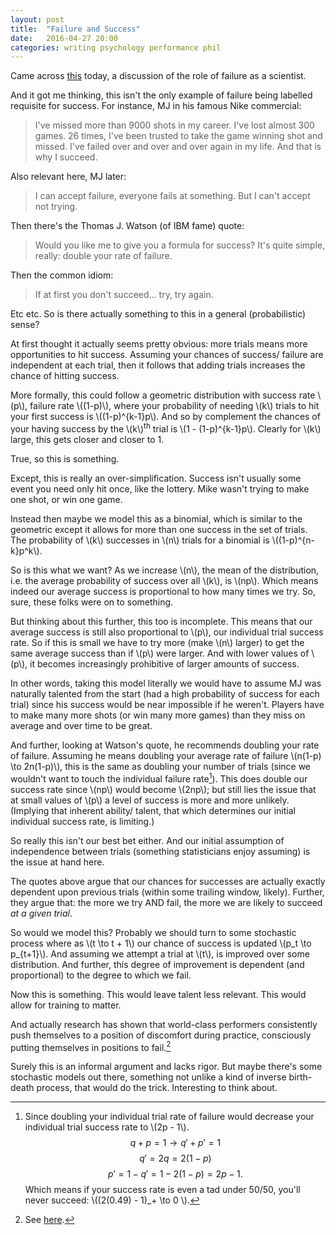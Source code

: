 ```yaml
---
layout: post
title:  "Failure and Success"
date:   2016-04-27 20:00 
categories: writing psychology performance phil
---
```


Came across [this](http://www.nature.com/naturejobs/2010/101118/pdf/nj7322-467a.pdf) today, a discussion 
of the role of failure as a scientist.  

And it got me thinking, this isn't the only example of failure being labelled requisite for success. For instance, MJ in his famous Nike commercial:

>I've missed more than 9000 shots in my career. I've lost almost 300 games. 26 times, I've been trusted to take the game winning shot and missed. I've failed over and over and over again in my life. And that is why I succeed.

Also relevant here, MJ later: 
    
>I can accept failure, everyone fails at something. But I can't accept not trying.
    
Then there's the Thomas J. Watson (of IBM fame) quote: 

>Would you like me to give you a formula for success? It's quite simple, really: double your rate of failure. 
    
Then the common idiom: 

>If at first you don't succeed... try, try again. 
    
Etc etc. So is there actually something to this in a general (probabilistic) sense? 

At first thought it actually seems pretty obvious: more trials means more opportunities to hit success. Assuming your chances of success/ failure are independent at each trial, then it follows that adding trials increases the chance of hitting success. 

More formally, this could follow a geometric distribution with success rate \\(p\\), failure rate \\((1-p)\\), where your probability of needing \\(k\\) trials to hit your first success is \\((1-p)^{k-1}p\\). And so by complement the chances of your having success by the \\(k\\)<sup>th</sup> trial is \\(1 - (1-p)^{k-1}p\\). Clearly for \\(k\\) large, this gets closer and closer to 1.

True, so this is something. 

Except, this is really an over-simplification. Success isn't usually some event you need only hit once, like the lottery. Mike wasn't trying to make one shot, or win one game. 

Instead then maybe we model this as a binomial, which is similar to the geometric except it allows for more than one success in the set of trials. The probability of \\(k\\) successes in \\(n\\) trials for a binomial is \\((1-p)^{n-k}p^k\\). 

So is this what we want? As we increase \\(n\\), the mean of the distribution, i.e. the average probability of success over all \\(k\\), is \\(np\\). Which means indeed our average success is proportional to how many times we try. So, sure, these folks were on to something. 

But thinking about this further, this too is incomplete. This means that our average success is still also proportional to \\(p\\), our individual trial success rate. So if this is small we have to try more (make \\(n\\) larger) to get the same average success than if \\(p\\) were larger. And with lower values of \\(p\\), it becomes increasingly prohibitive of larger amounts of success.  

In other words, taking this model literally we would have to assume MJ was naturally talented from the start (had a high probability of success for each trial) since his success would be near impossible if he weren't. Players have to make many more shots (or win many more games) than they miss on average and over time to be great. 

And further, looking at Watson's quote, he recommends doubling your rate of failure. Assuming he means doubling your average rate of failure \\(n(1-p) \to 2n(1-p)\\), this is the same as doubling your number of trials (since we wouldn't want to touch the individual failure rate[^1]). This does double our success rate since \\(np\\) would become \\(2np\\); but still lies the issue that at small values of \\(p\\) a level of success is more and more unlikely. (Implying that inherent ability/ talent, that which determines our initial individual success rate, is limiting.)

So really this isn't our best bet either. And our initial assumption of independence between trials (something statisticians enjoy assuming) is the issue at hand here. 

The quotes above argue that our chances for successes are actually exactly dependent upon previous trials (within some trailing window, likely). Further, they argue that: the more we try AND fail, the more we are likely to succeed _at a given trial_. 

So would we model this? Probably we should turn to some stochastic process where as \\(t \to t + 1\\) our chance of success is updated \\(p\_t \to p\_{t+1}\\). And assuming we attempt a trial at \\(t\\), is improved over some distribution. And further, this degree of improvement is dependent (and proportional) to the degree to which we fail. 

Now this is something. This would leave talent less relevant. This would allow for training to matter.  

And actually research has shown that world-class performers consistently push themselves to a position of discomfort during practice, consciously putting themselves in positions to fail.[^2]

Surely this is an informal argument and lacks rigor. But maybe there's some stochastic models out there, something not unlike a kind of inverse birth-death process, that would do the trick. Interesting to think about. 



[^1]: Since doubling your individual trial rate of failure would decrease your individual trial success rate to \\(2p - 1\\).  
    $$q + p = 1 \to q' + p' = 1$$
    $$q' = 2q = 2(1 - p)$$
    $$p' = 1 - q' = 1 - 2(1 - p) = 2p - 1.$$
    Which means if your success rate is even a tad under 50/50, you'll never succeed: \\((2(0.49) - 1)\_+ \to 0 \\).

[^2]: See [here](http://nautil.us/issue/35/boundaries/not-all-practice-makes-perfect).